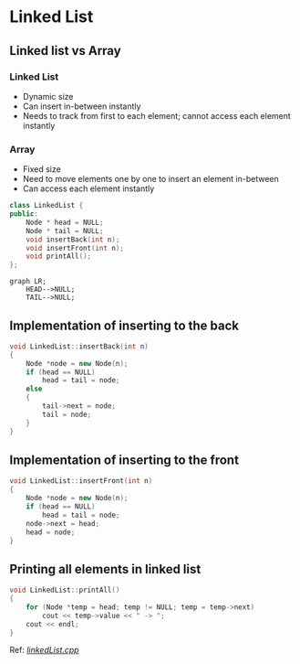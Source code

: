 # Linked List

## Linked list vs Array

### Linked List

- Dynamic size
- Can insert in-between instantly
- Needs to track from first to each element; cannot access each element instantly

### Array

- Fixed size
- Need to move elements one by one to insert an element in-between
- Can access each element instantly

```cpp
class LinkedList {
public:
    Node * head = NULL;
    Node * tail = NULL;
    void insertBack(int n);
    void insertFront(int n);
    void printAll();
};
```

```mermaid
graph LR;
    HEAD-->NULL;
    TAIL-->NULL;
```

## Implementation of inserting to the back

```cpp
void LinkedList::insertBack(int n)
{
    Node *node = new Node(n);
    if (head == NULL)
        head = tail = node;
    else
    {
        tail->next = node;
        tail = node;
    }
}
```

## Implementation of inserting to the front

```cpp
void LinkedList::insertFront(int n)
{
    Node *node = new Node(n);
    if (head == NULL)
        head = tail = node;
    node->next = head;
    head = node;
}
```

## Printing all elements in linked list

```cpp
void LinkedList::printAll()
{
    for (Node *temp = head; temp != NULL; temp = temp->next)
        cout << temp->value << " -> ";
    cout << endl;
}
```

Ref: _[linkedList.cpp](./Code/linkedList.cpp)_
